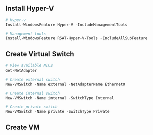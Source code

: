 ## Install Hyper-V
```powershell
# Hyper-v
Install-WindowsFeature Hyper-V -IncludeManagementTools

# Management tools
Install-WindowsFeature RSAT-Hyper-V-Tools -IncludeAllSubFeature
```

## Create Virtual Switch
```powershell
# View available NICs
Get-NetAdapter

# Create external switch
New-VMSwitch -Name external -NetAdapterName Ethernet0

# Create internal switch
New-VMSwitch -Name internal -SwitchType Internal

# Create private switch
New-VMSwitch -Name private -SwitchType Private

```

## Create VM
```powershell

```
